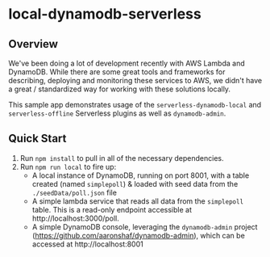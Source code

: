 # local-dynamodb-serverless
## Overview
We've been doing a lot of development recently with AWS Lambda and DynamoDB.  While there are some great tools and frameworks for describing, deploying and monitoring these services to AWS, we didn't have a great / standardized way for working with these solutions locally.

This sample app demonstrates usage of the `serverless-dynamodb-local` and `serverless-offline` Serverless plugins as well as `dynamodb-admin`.

## Quick Start
1. Run `npm install` to pull in all of the necessary dependencies.
2. Run `npm run local` to fire up:
    - A local instance of DynamoDB, running on port 8001, with a table created (named `simplepoll`) & loaded with seed data from the `./seedData/poll.json` file
    - A simple lambda service that reads all data from the `simplepoll` table.  This is a read-only endpoint accessible at http://localhost:3000/poll.
    - A simple DynamoDB console, leveraging the `dynamodb-admin` project (https://github.com/aaronshaf/dynamodb-admin), which can be accessed at http://localhost:8001